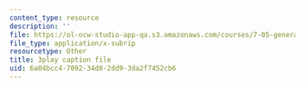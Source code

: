 ```yaml
---
content_type: resource
description: ''
file: https://ol-ocw-studio-app-qa.s3.amazonaws.com/courses/7-05-general-biochemistry-spring-2020/6a04bcc4709234d82dd93da2f7452cb6_3fSY92mJwQY.srt
file_type: application/x-subrip
resourcetype: Other
title: 3play caption file
uid: 6a04bcc4-7092-34d8-2dd9-3da2f7452cb6
---
```

